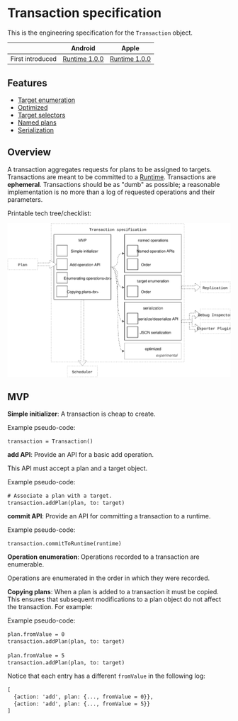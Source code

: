 # Transaction specification

This is the engineering specification for the `Transaction` object.

|  | Android | Apple |
| --- | --- | --- |
| First introduced | [Runtime 1.0.0](https://github.com/material-motion/material-motion-runtime-android/releases) | [Runtime 1.0.0](https://github.com/material-motion/material-motion-runtime-objc/releases/tag/v1.0.0) |

## Features

* [Target enumeration](transaction-enumeration.md)
* [Optimized](transaction-optimized.md)
* [Target selectors](target-selectors.md)
* [Named plans](named-plans.md)
* [Serialization](serialization.md)

## Overview

A transaction aggregates requests for plans to be assigned to targets. Transactions are meant to be committed to a [Runtime](runtime.md). Transactions are **ephemeral**. Transactions should be as "dumb" as possible; a reasonable implementation is no more than a log of requested operations and their parameters.

Printable tech tree\/checklist:

![](../../_assets/TransactionTechTree.svg)

## MVP

**Simple initializer**: A transaction is cheap to create.

Example pseudo-code:

```
transaction = Transaction()
```

**add API**: Provide an API for a basic add operation.

This API must accept a plan and a target object.

Example pseudo-code:

```
# Associate a plan with a target.
transaction.addPlan(plan, to: target)
```

**commit API**: Provide an API for committing a transaction to a runtime.

Example pseudo-code:

```
transaction.commitToRuntime(runtime)
```

**Operation enumeration**: Operations recorded to a transaction are enumerable.

Operations are enumerated in the order in which they were recorded.

**Copying plans**: When a plan is added to a transaction it must be copied. This ensures that subsequent modifications to a plan object do not affect the transaction. For example:

Example pseudo-code:

```
plan.fromValue = 0
transaction.addPlan(plan, to: target)

plan.fromValue = 5
transaction.addPlan(plan, to: target)
```

Notice that each entry has a different `fromValue` in the following log:

```
[
  {action: 'add', plan: {..., fromValue = 0}}, 
  {action: 'add', plan: {..., fromValue = 5}}
]
```

